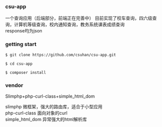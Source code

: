 ### csu-app
一个查询应用（后端部分，前端正在完善中）
目前实现了校车查询，四六级查询，计算机等级查询，校内通知查询，教务系统课表成绩查询   
response均为json
### getting start
```
$ git clone https://github.com/csuhan/csu-app.git

$ cd csu-app

$ composer install  
```
### vendor
Slimphp+php-curl-class+simple_html_dom

slimphp 微框架，强大的路由库，适合于小型应用  
php-curl-class 面向对象的curl    
simple_html_dom 异常强大的html解析库


